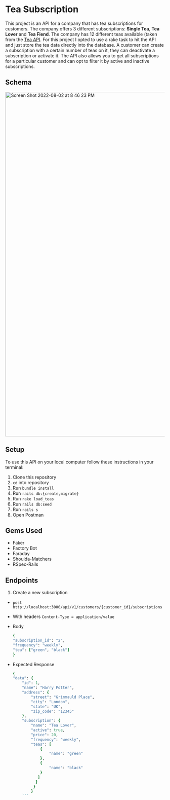 # Tea Subscription

This project is an API for a company that has tea subscriptions for customers. The company offers 3 different subscriptions: **Single Tea**, **Tea Lover** and **Tea Fiend**. The company has 12 different teas available (taken from the [Tea API](https://tea-api-vic-lo.herokuapp.com/). For this project I opted to use a rake task to hit the API and just store the tea data directly into the database. A customer can create a subscription with a certain number of teas on it, they can deactivate a subscription or activate it. The API also allows you to get all subscriptions for a particular customer and can opt to filter it by active and inactive subscriptions. 

## Schema

<img width="1087" alt="Screen Shot 2022-08-02 at 8 46 23 PM" src="https://user-images.githubusercontent.com/96309924/182739532-a35d66a0-4bcb-424d-a924-d05e2a31ac7f.png">



## Setup

To use this API on your local computer follow these instructions in your terminal: 

1. Clone this repository
2. `cd` into repository
3. Run `bundle install` 
4. Run `rails db:{create,migrate}`
5. Run `rake load_teas`
6. Run `rails db:seed`
7. Run `rails s`
8. Open Postman


## Gems Used
* Faker
* Factory Bot
* Faraday
* Shoulda-Matchers
* RSpec-Rails

## Endpoints

1. Create a new subscription 
  * `post http://localhost:3000/api/v1/customers/{customer_id}/subscriptions`
  * With headers `Content-Type = application/value`
  * Body 
    ```ruby
    {
    "subscription_id": "2",
    "frequency": "weekly",
    "tea": ["green", "black"]
    }
    ```
    
  * Expected Response
    ```ruby
    {
    "data": {
        "id": 1,
        "name": "Harry Potter",
        "address": {
            "street": "Grimmauld Place",
            "city": "London",
            "state": "UK",
            "zip_code": "12345"
        },
        "subscription": {
            "name": "Tea Lover",
            "active": true,
            "price": 20,
            "frequency": "weekly",
            "teas": [
                {
                    "name": "green"
                },
                {
                    "name": "black"
                }
               ]
              }
             }
            }
        ```

